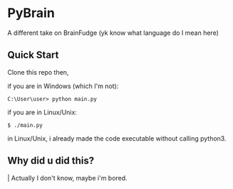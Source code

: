 # PyBrain
A different take on BrainFudge (yk know what language do I mean here)

## Quick Start

Clone this repo then,

if you are in Windows (which I'm not):
```console
C:\User\user> python main.py 
```
if you are in Linux/Unix:
```console
$ ./main.py
```
in Linux/Unix, i already made the code executable without calling python3.

## Why did u did this?
| Actually I don't know, maybe i'm bored.
